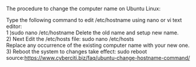 <p>


The procedure to change the computer name on Ubuntu Linux:

Type the following command to edit /etc/hostname using nano or vi text editor: <br>
1 )sudo nano /etc/hostname
Delete the old name and setup new name.<br>
2) Next Edit the /etc/hosts file:
sudo nano /etc/hosts<br>
Replace any occurrence of the existing computer name with your new one.<br>
3) Reboot the system to changes take effect:
sudo reboot
<br>source:https://www.cyberciti.biz/faq/ubuntu-change-hostname-command/
</p>